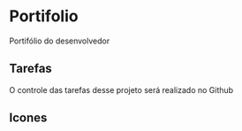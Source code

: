 # Portifolio
Portifólio do desenvolvedor

## Tarefas
O controle das tarefas desse projeto será realizado no Github

## Icones